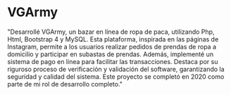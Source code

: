 # VGArmy
"Desarrollé VGArmy, un bazar en línea de ropa de paca, utilizando Php, Html, Bootstrap 4 y MySQL. Esta plataforma, inspirada en las páginas de Instagram, permite a los usuarios realizar pedidos de prendas de ropa a domicilio y participar en subastas de prendas. Además, implementé un sistema de pago en línea para facilitar las transacciones. Destaca por su riguroso proceso de verificación y validación del software, garantizando la seguridad y calidad del sistema. Este proyecto se completó en 2020 como parte de mi rol de desarrollo completo."
